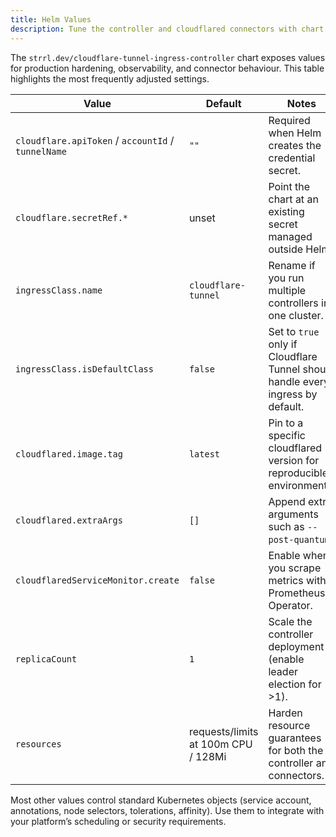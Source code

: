 ```yaml
---
title: Helm Values
description: Tune the controller and cloudflared connectors with chart values.
---
```


The `strrl.dev/cloudflare-tunnel-ingress-controller` chart exposes values for production hardening, observability, and connector behaviour. This table highlights the most frequently adjusted settings.

| Value                                              | Default                             | Notes                                                                           |
| -------------------------------------------------- | ----------------------------------- | ------------------------------------------------------------------------------- |
| `cloudflare.apiToken` / `accountId` / `tunnelName` | `""`                                | Required when Helm creates the credential secret.                               |
| `cloudflare.secretRef.*`                           | unset                               | Point the chart at an existing secret managed outside Helm.                     |
| `ingressClass.name`                                | `cloudflare-tunnel`                 | Rename if you run multiple controllers in one cluster.                          |
| `ingressClass.isDefaultClass`                      | `false`                             | Set to `true` only if Cloudflare Tunnel should handle every ingress by default. |
| `cloudflared.image.tag`                            | `latest`                            | Pin to a specific cloudflared version for reproducible environments.            |
| `cloudflared.extraArgs`                            | `[]`                                | Append extra arguments such as `--post-quantum`.                                |
| `cloudflaredServiceMonitor.create`                 | `false`                             | Enable when you scrape metrics with Prometheus Operator.                        |
| `replicaCount`                                     | `1`                                 | Scale the controller deployment (enable leader election for >1).                |
| `resources`                                        | requests/limits at 100m CPU / 128Mi | Harden resource guarantees for both the controller and connectors.              |

Most other values control standard Kubernetes objects (service account, annotations, node selectors, tolerations, affinity). Use them to integrate with your platform’s scheduling or security requirements.
